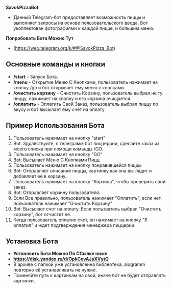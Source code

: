 **SavokPizzaBot**
- Данный Telegram-бот предоставляет возможность пиццы и выполняет запросы на основе пользовательского ввода. Бот укоплектован фотографиями к каждой пицце, и большим меню.

**Попробовать Бота Можно Тут**
- (https://web.telegram.org/k/#@SavokPizza_Bot)

##  Основные команды и кнопки

- **/start** - Запуск Бота.
- **/menu** - Открытие Меню С Кнопками, пользователь нажимает на кнопку /go и бот открывает ему меню с кнопками.
- **/очистить корзину** - Очистить Корзину, пользователь выбрал не ту пиццу, нажимает на кнопку и его корзина очищается.
- **/оплатить** - Оплатить Свой Заказ, пользователь выбрал пиццу по вкусу и бот высылает ему счет на оплату.

## Пример Использования Бота
 1. Пользователь нажимает на кнопку "start"
 2. Bot: Здравствуйте, я телеграмм бот пиццеррии, сделайте заказ из моего списка при помощи команды /GO.
 3. Пользователь нажимает на кнопку "GO"
 4. Bot: Высылает Меню С Кнопками Пицц
 5. Пользователь нажимает на кнопку понравившейся пиццы
 6. Bot: Отправляет описание пиццы, картинку как она выглядит и добавляет её в корзину.
 7. Пользователь нажимает на кнопку "Корзина", чтобы проверить свой заказ.
 8. Bot: Отправляет корзину пользователя.
 9. Если Все правильно, пользователь нажимает "Оплатить", если нет, пользователь нажимает "Очистить Корзину"
 10. Bot: Высылает счет на оплату. Если пользватель выбрал "Очистить корзину", бот отчистит её.
 11. Когда пользователь оплатил счет, он нажимает на кнопку "Я оплатил" и ждет подтверждения менеджера пиццерии.

## Установка Бота
- **Установить Бота Можно По ССылке ниже**
- **https://disk.yandex.ru/d/OpkCevAJsXVytQ**
- В архиве с папкой уже установленна библеотека, aiogramm повторно её устанавливать не нужно.
- Поменяйте путь к картинкам на свой, иначе бот не будет отправлять картинки.
